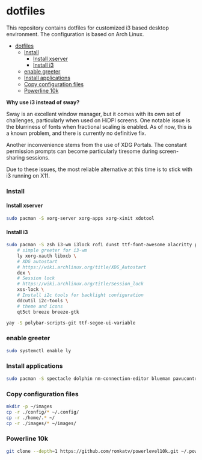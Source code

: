 # dotfiles

This repository contains dotfiles for customized i3 based desktop environment. The configuration is based on Arch Linux.

- [dotfiles](#dotfiles)
    - [Install](#install)
      - [Install xserver](#install-xserver)
      - [Install i3](#install-i3)
    - [enable greeter](#enable-greeter)
    - [Install applications](#install-applications)
    - [Copy configuration files](#copy-configuration-files)
    - [Powerline 10k](#powerline-10k)

**Why use i3 instead of sway?**

Sway is an excellent window manager, but it comes with its own set of challenges, particularly when used on HiDPI screens. One notable issue is the blurriness of fonts when fractional scaling is enabled. As of now, this is a known problem, and there is currently no definitive fix.

Another inconvenience stems from the use of XDG Portals. The constant permission prompts can become particularly tiresome during screen-sharing sessions.

Due to these issues, the most reliable alternative at this time is to stick with i3 running on X11.

### Install

#### Install xserver 

```bash
sudo pacman -S xorg-server xorg-apps xorg-xinit xdotool
```
#### Install i3

```bash
sudo pacman -S zsh i3-wm i3lock rofi dunst ttf-font-awesome alacritty picom \
    # simple greeter for i3-wm
    ly xorg-xauth libxcb \
    # XDG autostart
    # https://wiki.archlinux.org/title/XDG_Autostart
    dex \
    # Session lock
    # https://wiki.archlinux.org/title/Session_lock
    xss-lock \
    # Install i2c tools for backlight configuration
    ddcutil i2c-tools \
    # theme and icons
    qt5ct breeze breeze-gtk
```

```bash
yay -S polybar-scripts-git ttf-segoe-ui-variable
```

### enable greeter

```bash
sudo systemctl enable ly
```

### Install applications

```bash
sudo pacman -S spectacle dolphin nm-connection-editor blueman pavucontrol blueman-manager okular perl-file-mimeinfo
```

### Copy configuration files

```bash
mkdir -p ~/images
cp -r ./config/* ~/.config/
cp -r ./home/.* ~/
cp -r ./images/* ~/images/
```

### Powerline 10k

```bash
git clone --depth=1 https://github.com/romkatv/powerlevel10k.git ~/.powerlevel10k
```